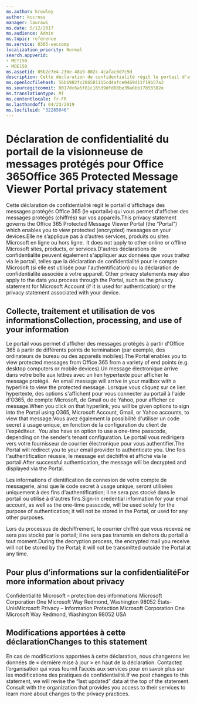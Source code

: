 ```yaml
---
ms.author: krowley
author: kccross
manager: laurawi
ms.date: 5/12/2017
ms.audience: Admin
ms.topic: reference
ms.service: O365-seccomp
localization_priority: Normal
search.appverid:
- MET150
- MOE150
ms.assetid: 05b2e7e4-230e-48a9-802c-4cafac0d7c9d
description: Cette déclaration de confidentialité régit le portail d'affichage des messages protégés Office 365 (le «portail») qui vous permet d'afficher des messages protégés (chiffrés) sur vos appareils.Elle ne s’applique pas à d’autres services, produits ou sites Microsoft en ligne ou hors ligne.D'autres déclarations de confidentialité peuvent également s'appliquer aux données que vous traitez via le portail, telles que la déclaration de confidentialité pour le compte Microsoft (si elle est utilisée pour l'authentification) ou la déclaration de confidentialité associée à votre appareil.
ms.openlocfilehash: 56b1902fc206581115cd4afce0469d11f19b57a3
ms.sourcegitcommit: 0017dc6a5f81c165d9dfd88be39a6bb17856582e
ms.translationtype: MT
ms.contentlocale: fr-FR
ms.lasthandoff: 04/23/2019
ms.locfileid: "32265046"
---
```

# <a name="office-365-protected-message-viewer-portal-privacy-statement"></a><span data-ttu-id="6e32e-104">Déclaration de confidentialité du portail de la visionneuse de messages protégés pour Office 365</span><span class="sxs-lookup"><span data-stu-id="6e32e-104">Office 365 Protected Message Viewer Portal privacy statement</span></span>

<span data-ttu-id="6e32e-105">Cette déclaration de confidentialité régit le portail d'affichage des messages protégés Office 365 (le «portail») qui vous permet d'afficher des messages protégés (chiffrés) sur vos appareils.</span><span class="sxs-lookup"><span data-stu-id="6e32e-105">This privacy statement governs the Office 365 Protected Message Viewer Portal (the “Portal”) which enables you to view protected (encrypted) messages on your devices.</span></span><span data-ttu-id="6e32e-106">Elle ne s’applique pas à d’autres services, produits ou sites Microsoft en ligne ou hors ligne.</span><span class="sxs-lookup"><span data-stu-id="6e32e-106">  It does not apply to other online or offline Microsoft sites, products, or services.</span></span><span data-ttu-id="6e32e-107">D'autres déclarations de confidentialité peuvent également s'appliquer aux données que vous traitez via le portail, telles que la déclaration de confidentialité pour le compte Microsoft (si elle est utilisée pour l'authentification) ou la déclaration de confidentialité associée à votre appareil.</span><span class="sxs-lookup"><span data-stu-id="6e32e-107"> Other privacy statements may also apply to the data you process through the Portal, such as the privacy statement for Microsoft Account (if it is used for authentication) or the privacy statement associated with your device.</span></span>

## <a name="collection-processing-and-use-of-your-information"></a><span data-ttu-id="6e32e-108">Collecte, traitement et utilisation de vos informations</span><span class="sxs-lookup"><span data-stu-id="6e32e-108">Collection, processing, and use of your information</span></span>

<span data-ttu-id="6e32e-109">Le portail vous permet d'afficher des messages protégés à partir d'Office 365 à partir de différents points de terminaison (par exemple, des ordinateurs de bureau ou des appareils mobiles).</span><span class="sxs-lookup"><span data-stu-id="6e32e-109">The Portal enables you to view protected messages from Office 365 from a variety of end points (e.g. desktop computers or mobile devices).</span></span><span data-ttu-id="6e32e-110">Un message électronique arrive dans votre boîte aux lettres avec un lien hypertexte pour afficher le message protégé.</span><span class="sxs-lookup"><span data-stu-id="6e32e-110">  An email message will arrive in your mailbox with a hyperlink to view the protected message.</span></span> <span data-ttu-id="6e32e-111">Lorsque vous cliquez sur ce lien hypertexte, des options s'affichent pour vous connecter au portail à l'aide d'O365, de compte Microsoft, de Gmail ou de Yahoo, pour afficher ce message.</span><span class="sxs-lookup"><span data-stu-id="6e32e-111">When you click on that hyperlink, you will be given options to sign into the Portal using O365, Microsoft Account, Gmail, or Yahoo accounts, to view that message.</span></span><span data-ttu-id="6e32e-112">Vous avez également la possibilité d'utiliser un code secret à usage unique, en fonction de la configuration du client de l'expéditeur.</span><span class="sxs-lookup"><span data-stu-id="6e32e-112">  You also have an option to use a one-time passcode, depending on the sender’s tenant configuration.</span></span> <span data-ttu-id="6e32e-113">Le portail vous redirigera vers votre fournisseur de courrier électronique pour vous authentifier.</span><span class="sxs-lookup"><span data-stu-id="6e32e-113">The Portal will redirect you to your email provider to authenticate you.</span></span> <span data-ttu-id="6e32e-114">Une fois l'authentification réussie, le message est déchiffré et affiché via le portail.</span><span class="sxs-lookup"><span data-stu-id="6e32e-114">After successful authentication, the message will be decrypted and displayed via the Portal.</span></span>

<span data-ttu-id="6e32e-115">Les informations d'identification de connexion de votre compte de messagerie, ainsi que le code secret à usage unique, seront utilisées uniquement à des fins d'authentification; il ne sera pas stocké dans le portail ou utilisé à d'autres fins.</span><span class="sxs-lookup"><span data-stu-id="6e32e-115">Sign-in credential information for your email account, as well as the one-time passcode, will be used solely for the purpose of authentication; it will not be stored in the Portal, or used for any other purposes.</span></span>

<span data-ttu-id="6e32e-116">Lors du processus de déchiffrement, le courrier chiffré que vous recevez ne sera pas stocké par le portail; il ne sera pas transmis en dehors du portail à tout moment.</span><span class="sxs-lookup"><span data-stu-id="6e32e-116">During the decryption process, the encrypted mail you receive will not be stored by the Portal; it will not be transmitted outside the Portal at any time.</span></span>

## <a name="for-more-information-about-privacy"></a><span data-ttu-id="6e32e-117">Pour plus d’informations sur la confidentialité</span><span class="sxs-lookup"><span data-stu-id="6e32e-117">For more information about privacy</span></span>

<span data-ttu-id="6e32e-118">Confidentialité Microsoft – protection des informations Microsoft Corporation One Microsoft Way Redmond, Washington 98052 États-Unis</span><span class="sxs-lookup"><span data-stu-id="6e32e-118">Microsoft Privacy – Information Protection Microsoft Corporation One Microsoft Way Redmond, Washington 98052 USA</span></span>

##     <a name="changes-to-this-statement"></a><span data-ttu-id="6e32e-119">Modifications apportées à cette déclaration</span><span class="sxs-lookup"><span data-stu-id="6e32e-119">Changes to this statement</span></span>

<span data-ttu-id="6e32e-p104">En cas de modifications apportées à cette déclaration, nous changerons les données de « dernière mise à jour » en haut de la déclaration. Contactez l’organisation qui vous fournit l’accès aux services pour en savoir plus sur les modifications des pratiques de confidentialité.</span><span class="sxs-lookup"><span data-stu-id="6e32e-p104">If we post changes to this statement, we will revise the “last updated” data at the top of the statement. Consult with the organization that provides you access to their services to learn more about changes to the privacy practices.</span></span>


